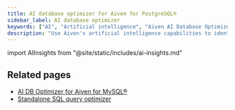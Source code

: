 ```yaml
---
title: AI database optimizer for Aiven for PostgreSQL®
sidebar_label: AI database optimizer
keywords: ["AI", "Artificial intelligence", "Aiven AI Database Optimizer"]
description: "Use Aiven's artificial intelligence capabilities to identify slow queries and get optimization suggestions."
---
```


import AIInsights from "@site/static/includes/ai-insights.md"

<AIInsights service="Aiven for PostgreSQL®"/>

## Related pages

- [AI DB Optimizer for Aiven for MySQL®](/docs/products/mysql/howto/ai-insights)
- [Standalone SQL query optimizer](https://aiven.io/tools/sql-query-optimizer)
